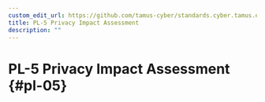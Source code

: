 ```yaml
---
custom_edit_url: https://github.com/tamus-cyber/standards.cyber.tamus.edu/tree/main/content/tamus.edu/TAMUS_profile.xml
title: PL-5 Privacy Impact Assessment
description: ""
---
```


# PL-5 Privacy Impact Assessment {#pl-05}

